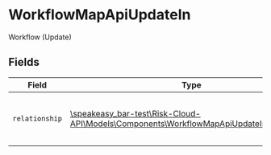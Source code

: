 # WorkflowMapApiUpdateIn

Workflow (Update)


## Fields

| Field                                                                                                                                                | Type                                                                                                                                                 | Required                                                                                                                                             | Description                                                                                                                                          | Example                                                                                                                                              |
| ---------------------------------------------------------------------------------------------------------------------------------------------------- | ---------------------------------------------------------------------------------------------------------------------------------------------------- | ---------------------------------------------------------------------------------------------------------------------------------------------------- | ---------------------------------------------------------------------------------------------------------------------------------------------------- | ---------------------------------------------------------------------------------------------------------------------------------------------------- |
| `relationship`                                                                                                                                       | [\speakeasy_bar-test\Risk-Cloud-API\Models\Components\WorkflowMapApiUpdateInRelationship](../../models/shared/WorkflowMapApiUpdateInRelationship.md) | :heavy_check_mark:                                                                                                                                   | The type of the relationship between workflows                                                                                                       | ONE_TO_MANY                                                                                                                                          |